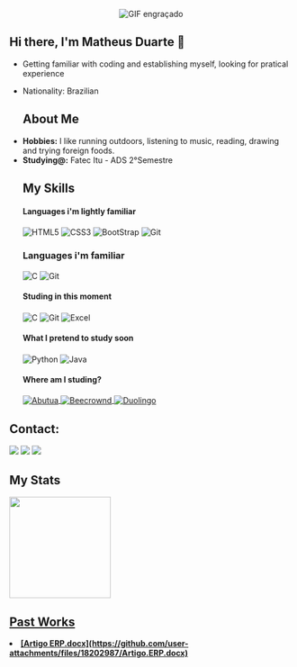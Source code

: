 <p align="center">
  <img src="https://media1.giphy.com/media/v1.Y2lkPTc5MGI3NjExdzJmN2N4bTl0cGp2bHpjdTBkbWpxdDM4bmp4eHIzbDE3dThubW9mZSZlcD12MV9pbnRlcm5hbF9naWZfYnlfaWQmY3Q9Zw/aNqEFrYVnsS52/giphy.gif" alt="GIF engraçado">
</p>

## Hi there, I'm Matheus Duarte 👋


- Getting familiar with coding and establishing myself, looking for pratical experience
- Nationality: Brazilian 



  ## About Me
    <li>
      <b>Hobbies:</b> I like running outdoors, listening to music, reading, drawing and trying foreign foods.
    </li>
    <li>
      <b>Studying@:</b>  Fatec Itu - ADS 2°Semestre
    </li>
    

  ## My Skills

  #### Languages i'm lightly familiar 
      
     <div style="display: inline_block">
        <img align="center" alt="HTML5" src="https://img.shields.io/badge/html5-%23E34F26.svg?style=for-the-badge&logo=html5&logoColor=white" />
        <img align="center" alt="CSS3" src="https://img.shields.io/badge/css3-%231572B6.svg?style=for-the-badge&logo=css3&logoColor=white" />
        <img align="center" alt="BootStrap" src="https://img.shields.io/badge/Bootstrap-000000?style=for-the-badge&logo=bootstrap&logoColor=#7952B3" />
        <img align="center" alt="Git" src="https://img.shields.io/badge/git-%23F05033.svg?style=for-the-badge&logo=git&logoColor=white" />
    </div>

  ### Languages i'm familiar

    <div style="display: inline_block">
      <img align="center"  alt="C" src="https://img.shields.io/badge/c-%2300599C.svg?style=for-the-badge&logo=c&logoColor=white" />
      <img align="center" alt="Git" src="https://img.shields.io/badge/git-%23F05033.svg?style=for-the-badge&logo=git&logoColor=white" />
    </div>

  #### Studing in this moment

   <div style="display: inline_block">
     <img align="center"  alt="C" src="https://img.shields.io/badge/c-%2300599C.svg?style=for-the-badge&logo=c&logoColor=white" />
     <img align="center" alt="Git" src="https://img.shields.io/badge/git-%23F05033.svg?style=for-the-badge&logo=git&logoColor=white" />
     <img align="center" alt="Excel" src="https://img.shields.io/badge/Microsoft_Excel-217346?style=for-the-badge&logo=microsoft-excel&logoColor=white" />
    </div>    
    
  #### What I pretend to study soon
  
   <div style="display: inline_block">
      <img align="center" alt="Python" src="https://img.shields.io/badge/python-3670A0?style=for-the-badge&logo=python&logoColor=ffdd54" />
      <img align="center" alt="Java" src="https://img.shields.io/badge/java-%23ED8B00.svg?style=for-the-badge&logo=openjdk&logoColor=white" />
   </div>



  #### Where am I studing?
   <div>
     <a href="https://www.bootcampdevjr.com/">
    <img align="center" alt="Abutua" src="https://img.shields.io/badge/Abutua -000000?style=for-the-badge" />
    </a>
     <a href="https://judge.beecrowd.com/pt/profile/1015755">
    <img align="center" alt="Beecrownd" src="https://img.shields.io/badge/Beecrownd-000000?style=for-the-badge" />
    </a>
     <a href="https://www.duolingo.com/learn">
    <img align="center" alt="Duolingo" src="https://img.shields.io/badge/Duolingo-%234DC730.svg?style=for-the-badge&logo=Duolingo&logoColor=white" />
    </a>
   </div>

## Contact:

<div>
<a href="https://www.instagram.com/matheus.lduarte/" target="_blank"><img loading="lazy" src="https://img.shields.io/badge/-Instagram-%23E4405F?style=for-the-badge&logo=instagram&logoColor=white" target="_blank"></a>
<a href = "matheus.ld996@gmail.com"><img loading="lazy" src="https://img.shields.io/badge/Gmail-D14836?style=for-the-badge&logo=gmail&logoColor=white" target="_blank"></a>
<a href="https://www.linkedin.com/in/matheuslduarte/" target="_blank"><img loading="lazy" src="https://img.shields.io/badge/-LinkedIn-%230077B5?style=for-the-badge&logo=linkedin&logoColor=white" target="_blank"></a>   
</div>


## My Stats

<div>
<a href="https://github.com/Matheus5404">

<img loading="lazy" height="180em" src="https://github-readme-stats.vercel.app/api?username=Matheus5404&show_icons=true&theme=tokyonight&include_all_commits=true&count_private=true"/>
</div>

  ## Past Works
  <li>
    <b> [Artigo ERP.docx](https://github.com/user-attachments/files/18202987/Artigo.ERP.docx) </b>
  </li>
